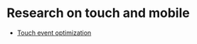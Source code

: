 # Research on touch and mobile

- [Touch event optimization](https://github.com/brian-frichette/touch-test/blob/master/Events.md)